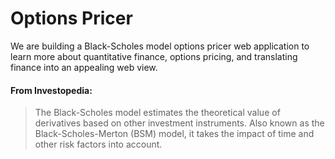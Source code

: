 # Options Pricer

We are building a Black-Scholes model options pricer web application to learn more about quantitative finance, options pricing, and translating finance into an appealing web view.

#### From Investopedia:

> The Black-Scholes model estimates the theoretical value of derivatives based on other investment instruments. Also known as the Black-Scholes-Merton (BSM) model, it takes the impact of time and other risk factors into account.

